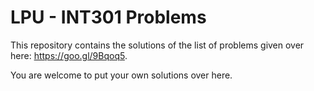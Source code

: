 # LPU - INT301 Problems
This repository contains the solutions of the list of problems given over here: https://goo.gl/9Bqoq5.

You are welcome to put your own solutions over here.
